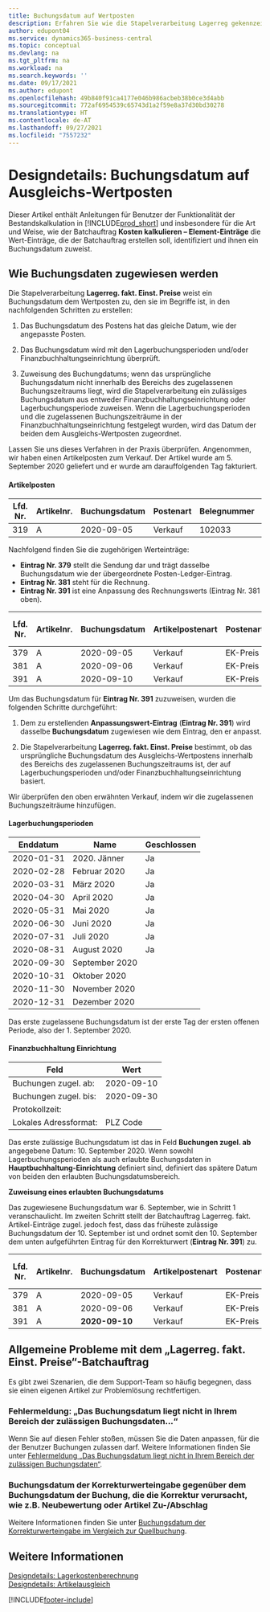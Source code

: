 ```yaml
---
title: Buchungsdatum auf Wertposten
description: Erfahren Sie wie die Stapelverarbeitung Lagerreg gekennzeichnet wird und ein Buchungsdatum auf Wertposten zugewiesen wird, der die Stapelverarbeitung erstellt.
author: edupont04
ms.service: dynamics365-business-central
ms.topic: conceptual
ms.devlang: na
ms.tgt_pltfrm: na
ms.workload: na
ms.search.keywords: ''
ms.date: 09/17/2021
ms.author: edupont
ms.openlocfilehash: 49b840f91ca4177e046b986acbeb38b0ce3d4abb
ms.sourcegitcommit: 772af6954539c65743d1a2f59e8a37d30bd30278
ms.translationtype: HT
ms.contentlocale: de-AT
ms.lasthandoff: 09/27/2021
ms.locfileid: "7557232"
---
```

# <a name="design-details-posting-date-on-adjustment-value-entry"></a>Designdetails: Buchungsdatum auf Ausgleichs-Wertposten

Dieser Artikel enthält Anleitungen für Benutzer der Funktionalität der Bestandskalkulation in [!INCLUDE[prod_short](includes/prod_short.md)] und insbesondere für die Art und Weise, wie der Batchauftrag **Kosten kalkulieren – Element-Einträge** die Wert-Einträge, die der Batchauftrag erstellen soll, identifiziert und ihnen ein Buchungsdatum zuweist.

## <a name="how-posting-dates-are-assigned"></a>Wie Buchungsdaten zugewiesen werden

Die Stapelverarbeitung **Lagerreg. fakt. Einst. Preise** weist ein Buchungsdatum dem Wertposten zu, den sie im Begriffe ist, in den nachfolgenden Schritten zu erstellen:  

1. Das Buchungsdatum des Postens hat das gleiche Datum, wie der angepasste Posten.  

2. Das Buchungsdatum wird mit den Lagerbuchungsperioden und/oder Finanzbuchhaltungseinrichtung überprüft.  

3. Zuweisung des Buchungdatums; wenn das ursprüngliche Buchungsdatum nicht innerhalb des Bereichs des zugelassenen Buchungszeitraums liegt, wird die Stapelverarbeitung ein zulässiges Buchungsdatum aus entweder Finanzbuchhaltungseinrichtung oder Lagerbuchungsperiode zuweisen. Wenn die Lagerbuchungsperioden und die zugelassenen Buchungszeiträume in der Finanzbuchhaltungseinrichtung festgelegt wurden, wird das Datum der beiden dem Ausgleichs-Wertposten zugeordnet.  

Lassen Sie uns dieses Verfahren in der Praxis überprüfen. Angenommen, wir haben einen Artikelposten zum Verkauf. Der Artikel wurde am 5. September 2020 geliefert und er wurde am darauffolgenden Tag fakturiert.  

#### <a name="item-ledger-entry"></a>Artikelposten

|Lfd. Nr.  |Artikelnr.  |Buchungsdatum  |Postenart   | Belegnummer |Lagerortcode  |Menge  |Einstandsbetrag (tatsächl.)  |Fakturierte Menge  |Restmenge  |
|---------|---------|---------|---------|---------|---------|---------|---------|---------|---------|
|319     |A         |2020-09-05     |  Verkauf       |102033     |  Blau       | -1    |    -11     |-1     |    0     |

Nachfolgend finden Sie die zugehörigen Werteinträge:

- **Eintrag Nr. 379** stellt die Sendung dar und trägt dasselbe Buchungsdatum wie der übergeordnete Posten-Ledger-Eintrag.  
- **Eintrag Nr. 381** steht für die Rechnung.  
- **Eintrag Nr. 391** ist eine Anpassung des Rechnungswerts (Eintrag Nr. 381 oben).  

|Lfd. Nr.  |Artikelnr.  |Buchungsdatum  |Artikelpostenart  |Postenart   |Belegnummer  |Artikelposten Lfd. Nr.  |Lagerortcode  |Artikelpostenmenge  |Fakturierte Menge  |Einstandsbetrag (tatsächl.)  |Einstandsbetrag (erwartet)  |Ausgleich  |Ausgleich mit Lfd. Nr.  |Herkunftscode  |
|---------|---------|---------|---------|---------|---------|---------|---------|---------|---------|--------|---------|---------|---------|---------|
|379     |  A       |    2020-09-05     |    Verkauf     | EK-Preis   | 102033        |319     | Blau        | -1       |0         |  0       |     -10   |Nein   |0    |Verkauf          |
|381     |  A       |    2020-09-06     |    Verkauf     | EK-Preis   | 103022        |319     | Blau        |  0       |-1        |-10       |    10     | Nein  |0      |       Verkauf   |
|391     |  A       |    2020-09-10     |    Verkauf     | EK-Preis   | 103022        |319     | Blau        |  0       |0         |-1        |    0     |Ja   |    181   | LAGERREGUL   |

Um das Buchungsdatum für **Eintrag Nr. 391** zuzuweisen, wurden die folgenden Schritte durchgeführt:

1. Dem zu erstellenden **Anpassungswert-Eintrag** (**Eintrag Nr. 391**) wird dasselbe **Buchungsdatum** zugewiesen wie dem Eintrag, den er anpasst.

2. Die Stapelverarbeitung **Lagerreg. fakt. Einst. Preise** bestimmt, ob das ursprüngliche Buchungsdatum des Ausgleichs-Wertpostens innerhalb des Bereichs des zugelassenen Buchungszeitraums ist, der auf Lagerbuchungsperioden und/oder Finanzbuchhaltungseinrichtung basiert.  

Wir überprüfen den oben erwähnten Verkauf, indem wir die zugelassenen Buchungszeiträume hinzufügen.  
  
#### <a name="inventory-periods"></a>Lagerbuchungsperioden

|Enddatum  |Name  |Geschlossen  |
|---------|---------|---------|
|2020-01-31     |2020. Jänner      |  Ja    |
|2020-02-28     |Februar 2020     |  Ja    |
|2020-03-31     |März 2020        |  Ja    |
|2020-04-30     |April 2020        |  Ja    |
|2020-05-31     |Mai   2020        |  Ja    |
|2020-06-30     |Juni   2020       |  Ja    |
|2020-07-31     |Juli  2020        |  Ja    |
|2020-08-31     |August 2020     |  Ja    |
|2020-09-30     |September 2020  |         |
|2020-10-31     |Oktober 2020    |         |
|2020-11-30     |November 2020   |         |
|2020-12-31     |Dezember   2020   |         |

Das erste zugelassene Buchungsdatum ist der erste Tag der ersten offenen Periode, also der 1. September 2020.  

#### <a name="general-ledger-setup"></a>Finanzbuchhaltung Einrichtung

|Feld|Wert  |
|---------|---------|
|Buchungen zugel. ab:  |  2020-09-10      |
|Buchungen zugel. bis:    |  2020-09-30      |
|Protokollzeit:       |         |
|Lokales Adressformat:|   PLZ Code      |  

Das erste zulässige Buchungsdatum ist das in Feld **Buchungen zugel. ab** angegebene Datum: 10. September 2020. Wenn sowohl Lagerbuchungsperioden als auch erlaubte Buchungsdaten in **Hauptbuchhaltung-Einrichtung** definiert sind, definiert das spätere Datum von beiden den erlaubten Buchungsdatumsbereich.  

**Zuweisung eines erlaubten Buchungsdatums**  

Das zugewiesene Buchungsdatum war 6. September, wie in Schritt 1 veranschaulicht. Im zweiten Schritt stellt der Batchauftrag Lagerreg. fakt. Artikel-Einträge zugel. jedoch fest, dass das früheste zulässige Buchungsdatum der 10. September ist und ordnet somit den 10. September dem unten aufgeführten Eintrag für den Korrekturwert (**Eintrag Nr. 391**) zu.  


|Lfd. Nr.  |Artikelnr.  |Buchungsdatum  |Artikelpostenart  |Postenart   |Belegnummer  |Artikelposten Lfd. Nr.  |Lagerortcode  |Artikelpostenmenge  |Fakturierte Menge  |Einstandsbetrag (tatsächl.)  |Einstandsbetrag (erwartet)  |Ausgleich  |Ausgleich mit Lfd. Nr.  |Herkunftscode  |
|---------|---------|---------|---------|---------|---------|---------|---------|---------|---------|---------|---------|---------|---------|---------|
|379     |  A       |    2020-09-05     |    Verkauf     | EK-Preis   | 102033        |319     | Blau        | -1       |0         |  0       |     -10   |Nein   |0    |Verkauf          |
|381     |  A       |    2020-09-06     |    Verkauf     | EK-Preis   | 103022        |319     | Blau        |  0       |-1        |-10       |    10     | Nein  |0      |       Verkauf   |
|391     |  A       |    **2020-09-10**     |    Verkauf     | EK-Preis   | 103022        |319     | Blau        |  0       |0         |-1        |    0     |Ja   |    181   | LAGERREGUL   |

## <a name="common-problems-with-the-adjust-cost---item-entries-batch-job"></a>Allgemeine Probleme mit dem „Lagerreg. fakt. Einst. Preise“-Batchauftrag

Es gibt zwei Szenarien, die dem Support-Team so häufig begegnen, dass sie einen eigenen Artikel zur Problemlösung rechtfertigen.

### <a name="error-message-posting-date-is-not-within-your-range-of-allowed-posting-dates"></a>Fehlermeldung: „Das Buchungsdatum liegt nicht in Ihrem Bereich der zulässigen Buchungsdaten...“

Wenn Sie auf diesen Fehler stoßen, müssen Sie die Daten anpassen, für die der Benutzer Buchungen zulassen darf. Weitere Informationen finden Sie unter [Fehlermeldung „Das Buchungsdatum liegt nicht in Ihrem Bereich der zulässigen Buchungsdaten“](design-details-inventory-adjustment-value-entry-allowed-posting-dates.md).

### <a name="posting-date-on-adjustment-value-entry-versus-posting-date-on-entry-causing-the-adjustment-such-as-revaluation-or-item-charge"></a>Buchungsdatum der Korrekturwerteingabe gegenüber dem Buchungsdatum der Buchung, die die Korrektur verursacht, wie z.B. Neubewertung oder Artikel Zu-/Abschlag

Weitere Informationen finden Sie unter [Buchungsdatum der Korrekturwerteingabe im Vergleich zur Quellbuchung](design-details-inventory-adjustment-value-entry-source-entry.md).

## <a name="see-also"></a>Weitere Informationen  

[Designdetails: Lagerkostenberechnung](design-details-inventory-costing.md)  
[Designdetails: Artikelausgleich](design-details-item-application.md)  

[!INCLUDE[footer-include](includes/footer-banner.md)]

